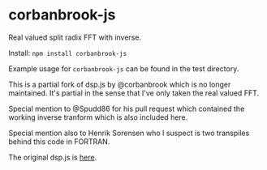 # corbanbrook-js
Real valued split radix FFT with inverse.

Install: `npm install corbanbrook-js`

Example usage for `corbanbrook-js` can be found in the test directory.

This is a partial fork of dsp.js by @corbanbrook which is no longer maintained.
It's partial in the sense that I've only taken the real valued FFT.  
  
Special mention to @Spudd86 for his pull request which contained the
working inverse tranform which is also included here.

Special mention also to Henrik Sorensen who I suspect is two transpiles behind
this code in FORTRAN.
 
The original dsp.js is [here](https://github.com/corbanbrook/dsp.js/).
 
